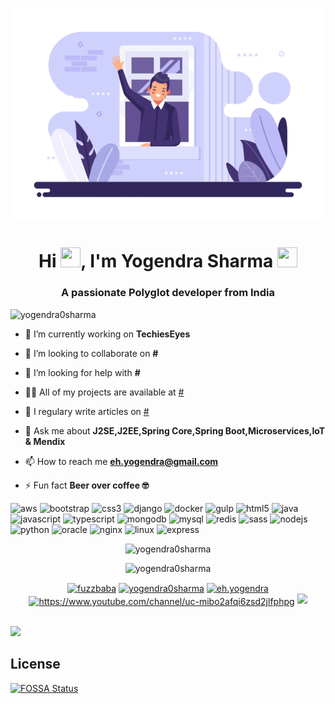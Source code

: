 <div style="text-align-last: center;">
<h1 align="center">
<img src="https://github.com/Yogendra0Sharma/Yogendra0Sharma/blob/master/assets/wc1.png"></img></h1></div>
<h1 align="center">Hi <img src="https://emojis.slackmojis.com/emojis/images/1471045839/793/computerrage.gif"  width="32" height="32" />, I'm Yogendra Sharma <img src="https://emojis.slackmojis.com/emojis/images/1471045863/884/ninja.gif?1471045863" width="32" height="32" /></h1>
<h3 align="center">A passionate Polyglot developer from India </h3>

<p align="left"> <img src="https://komarev.com/ghpvc/?username=yogendra0sharma" alt="yogendra0sharma" /> </p>

- 🔭 I’m currently working on **TechiesEyes**

- 👯 I’m looking to collaborate on **#**

- 🤔 I’m looking for help with **#**

- 👨‍💻 All of my projects are available at [#](#)

- 📝 I regulary write articles on [#](#)

- 💬 Ask me about **J2SE,J2EE,Spring Core,Spring Boot,Microservices,IoT & Mendix**

- 📫 How to reach me **eh.yogendra@gmail.com**

- ⚡ Fun fact **Beer over coffee 🤓**

<p align="left"><img src="https://devicons.github.io/devicon/devicon.git/icons/amazonwebservices/amazonwebservices-original-wordmark.svg" alt="aws" width="48" height="48"/> <img src="https://devicons.github.io/devicon/devicon.git/icons/bootstrap/bootstrap-plain.svg" alt="bootstrap" width="48" height="48"/> <img src="https://devicons.github.io/devicon/devicon.git/icons/css3/css3-original-wordmark.svg" alt="css3" width="48" height="48"/> <img src="https://devicons.github.io/devicon/devicon.git/icons/django/django-original.svg" alt="django" width="48" height="48"/> <img src="https://devicons.github.io/devicon/devicon.git/icons/docker/docker-original-wordmark.svg" alt="docker" width="48" height="48"/> <img src="https://devicons.github.io/devicon/devicon.git/icons/gulp/gulp-plain.svg" alt="gulp" width="48" height="48"/> <img src="https://devicons.github.io/devicon/devicon.git/icons/html5/html5-original-wordmark.svg" alt="html5" width="48" height="48"/> <img src="https://devicons.github.io/devicon/devicon.git/icons/java/java-original-wordmark.svg" alt="java" width="48" height="48"/> <img src="https://devicons.github.io/devicon/devicon.git/icons/javascript/javascript-original.svg" alt="javascript" width="48" height="48"/> <img src="https://devicons.github.io/devicon/devicon.git/icons/typescript/typescript-original.svg" alt="typescript" width="48" height="48"/> <img src="https://devicons.github.io/devicon/devicon.git/icons/mongodb/mongodb-original-wordmark.svg" alt="mongodb" width="48" height="48"/> <img src="https://devicons.github.io/devicon/devicon.git/icons/mysql/mysql-original-wordmark.svg" alt="mysql" width="48" height="48"/> <img src="https://devicons.github.io/devicon/devicon.git/icons/redis/redis-original-wordmark.svg" alt="redis" width="48" height="48"/> <img src="https://devicons.github.io/devicon/devicon.git/icons/sass/sass-original.svg" alt="sass" width="48" height="48"/> <img src="https://devicons.github.io/devicon/devicon.git/icons/nodejs/nodejs-original-wordmark.svg" alt="nodejs" width="48" height="48"/> <img src="https://devicons.github.io/devicon/devicon.git/icons/python/python-original-wordmark.svg" alt="python" width="48" height="48"/> <img src="https://devicons.github.io/devicon/devicon.git/icons/oracle/oracle-original.svg" alt="oracle" width="48" height="48"/> <img src="https://devicons.github.io/devicon/devicon.git/icons/nginx/nginx-original.svg" alt="nginx" width="48" height="48"/> <img src="https://devicons.github.io/devicon/devicon.git/icons/linux/linux-original.svg" alt="linux" width="48" height="48"/> <img src="https://devicons.github.io/devicon/devicon.git/icons/express/express-original-wordmark.svg" alt="express" width="48" height="48"/></p>
<p align="center"> <img src="https://github-readme-stats.vercel.app/api?username=yogendra0sharma&show_icons=true" alt="yogendra0sharma" /> </p>
<p align="center"> <img src="https://github-readme-stats.vercel.app/api/top-langs/?username=yogendra0sharma" alt="yogendra0sharma" /> </p>
<p align="center">
<a href="https://twitter.com/fuzzbaba" target="blank"><img align="center" src="https://cdn.jsdelivr.net/npm/simple-icons@3.0.1/icons/twitter.svg" alt="fuzzbaba" height="20" width="20" /></a>
<a href="https://linkedin.com/in/yogendra0sharma" target="blank"><img align="center" src="https://cdn.jsdelivr.net/npm/simple-icons@3.0.1/icons/linkedin.svg" alt="yogendra0sharma" height="20" width="20" /></a>
<a href="https://fb.com/eh.yogendra" target="blank"><img align="center" src="https://cdn.jsdelivr.net/npm/simple-icons@3.0.1/icons/facebook.svg" alt="eh.yogendra" height="20" width="20" /></a>
<a href="https://www.youtube.com/c/https://www.youtube.com/channel/uc-mibo2afqi6zsd2jlfphpg" target="blank"><img align="center" src="https://cdn.jsdelivr.net/npm/simple-icons@3.0.1/icons/youtube.svg" alt="https://www.youtube.com/channel/uc-mibo2afqi6zsd2jlfphpg" height="20" width="20" /></a>
<a href="https://app.fossa.com/projects/git%2Bgithub.com%2FYogendra0Sharma%2FYogendra0Sharma?ref=badge_shield" alt="FOSSA Status"><img src="https://app.fossa.com/api/projects/git%2Bgithub.com%2FYogendra0Sharma%2FYogendra0Sharma.svg?type=shield"/></a>
</p>
<br>
<img src="https://camo.githubusercontent.com/a2f4a3a45e5ca8ea9ae5253e808c8d13c709cd54/687474703a2f2f72616e646f6a732e636f6d2f696d616765732f62617273536d616c6c2e676966" />


## License
[![FOSSA Status](https://app.fossa.com/api/projects/git%2Bgithub.com%2FYogendra0Sharma%2FYogendra0Sharma.svg?type=large)](https://app.fossa.com/projects/git%2Bgithub.com%2FYogendra0Sharma%2FYogendra0Sharma?ref=badge_large)